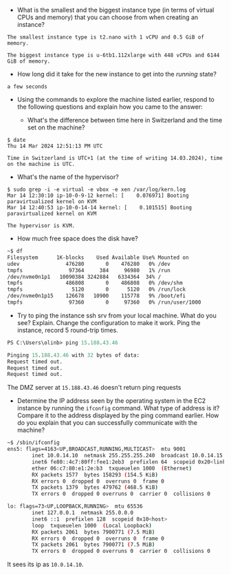 * What is the smallest and the biggest instance type (in terms of
  virtual CPUs and memory) that you can choose from when creating an
  instance?

```
The smallest instance type is t2.nano with 1 vCPU and 0.5 GiB of memory.

The biggest instance type is u-6tb1.112xlarge with 448 vCPUs and 6144 GiB of memory.
```

* How long did it take for the new instance to get into the _running_
  state?

```
a few seconds
```

* Using the commands to explore the machine listed earlier, respond to
  the following questions and explain how you came to the answer:

  * What's the difference between time here in Switzerland and the time set on
      the machine?
      
```
$ date
Thu 14 Mar 2024 12:51:13 PM UTC

Time in Switzerland is UTC+1 (at the time of writing 14.03.2024), time on the machine is UTC.
```

  * What's the name of the hypervisor?
```
$ sudo grep -i -e virtual -e vbox -e xen /var/log/kern.log
Mar 14 12:30:10 ip-10-0-9-12 kernel: [    0.076971] Booting paravirtualized kernel on KVM
Mar 14 12:40:53 ip-10-0-14-14 kernel: [    0.101515] Booting paravirtualized kernel on KVM

The hypervisor is KVM.
```

  * How much free space does the disk have?
```bash
~$ df
Filesystem      1K-blocks    Used Available Use% Mounted on
udev               476280       0    476280   0% /dev
tmpfs               97364     384     96980   1% /run
/dev/nvme0n1p1   10090384 3242884   6334364  34% /
tmpfs              486808       0    486808   0% /dev/shm
tmpfs                5120       0      5120   0% /run/lock
/dev/nvme0n1p15    126678   10900    115778   9% /boot/efi
tmpfs               97360       0     97360   0% /run/user/1000
```


* Try to ping the instance ssh srv from your local machine. What do you see?
  Explain. Change the configuration to make it work. Ping the
  instance, record 5 round-trip times.

```ps
PS C:\Users\olinb> ping 15.188.43.46

Pinging 15.188.43.46 with 32 bytes of data:
Request timed out.
Request timed out.
Request timed out.
```

The DMZ server at `15.188.43.46` doesn't return ping requests

* Determine the IP address seen by the operating system in the EC2
  instance by running the `ifconfig` command. What type of address
  is it? Compare it to the address displayed by the ping command
  earlier. How do you explain that you can successfully communicate
  with the machine?

```bash
~$ /sbin/ifconfig
ens5: flags=4163<UP,BROADCAST,RUNNING,MULTICAST>  mtu 9001
        inet 10.0.14.10  netmask 255.255.255.240  broadcast 10.0.14.15
        inet6 fe80::4c7:80ff:fee1:2eb3  prefixlen 64  scopeid 0x20<link>
        ether 06:c7:80:e1:2e:b3  txqueuelen 1000  (Ethernet)
        RX packets 1577  bytes 158293 (154.5 KiB)
        RX errors 0  dropped 0  overruns 0  frame 0
        TX packets 1379  bytes 479762 (468.5 KiB)
        TX errors 0  dropped 0 overruns 0  carrier 0  collisions 0

lo: flags=73<UP,LOOPBACK,RUNNING>  mtu 65536
        inet 127.0.0.1  netmask 255.0.0.0
        inet6 ::1  prefixlen 128  scopeid 0x10<host>
        loop  txqueuelen 1000  (Local Loopback)
        RX packets 2061  bytes 7900771 (7.5 MiB)
        RX errors 0  dropped 0  overruns 0  frame 0
        TX packets 2061  bytes 7900771 (7.5 MiB)
        TX errors 0  dropped 0 overruns 0  carrier 0  collisions 0
```

It sees its ip as `10.0.14.10`. 
